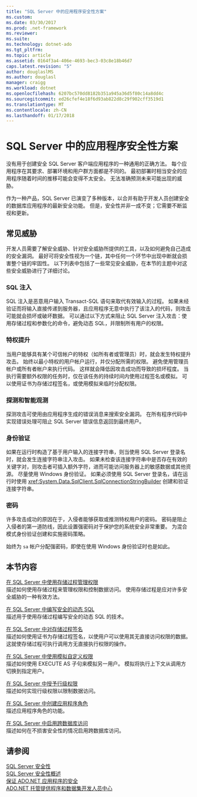 ```yaml
---
title: "SQL Server 中的应用程序安全性方案"
ms.custom: 
ms.date: 03/30/2017
ms.prod: .net-framework
ms.reviewer: 
ms.suite: 
ms.technology: dotnet-ado
ms.tgt_pltfrm: 
ms.topic: article
ms.assetid: 0164f3a4-406e-4693-bec3-03c8e18b46d7
caps.latest.revision: "5"
author: douglaslMS
ms.author: douglasl
manager: craigg
ms.workload: dotnet
ms.openlocfilehash: 6207bc570dd8182b351a945a36d5f80c14a8dd4c
ms.sourcegitcommit: ed26cfef4e18f6d93ab822d8c29f902cff3519d1
ms.translationtype: MT
ms.contentlocale: zh-CN
ms.lasthandoff: 01/17/2018
---
```

# <a name="application-security-scenarios-in-sql-server"></a>SQL Server 中的应用程序安全性方案
没有用于创建安全 SQL Server 客户端应用程序的一种通用的正确方法。 每个应用程序在其要求、部署环境和用户群方面都是不同的。 最初部署时相当安全的应用程序随着时间的推移可能会变得不太安全。 无法准确预测未来可能出现的威胁。  
  
 作为一种产品，SQL Server 已演变了多种版本，以合并有助于开发人员创建安全的数据库应用程序的最新安全功能。 但是，安全性并非一成不变；它需要不断监视和更新。  
  
## <a name="common-threats"></a>常见威胁  
 开发人员需要了解安全威胁、针对安全威胁所提供的工具，以及如何避免自己造成的安全漏洞。 最好可将安全性视为一个链，其中任何一个环节中出现中断就会损害整个链的牢固性。 以下列表中包括了一些常见安全威胁，在本节的主题中对这些安全威胁进行了详细讨论。  
  
### <a name="sql-injection"></a>SQL 注入  
 SQL 注入是恶意用户输入 Transact-SQL 语句来取代有效输入的过程。 如果未经验证而将输入直接传递到服务器，且应用程序无意中执行了该注入的代码，则攻击可能就会损坏或破坏数据。 可以通过以下方式来阻止 SQL Server 注入攻击：使用存储过程和参数化的命令，避免动态 SQL，并限制所有用户的权限。  
  
### <a name="elevation-of-privilege"></a>特权提升  
 当用户能够具有某个可信帐户的特权（如所有者或管理员）时，就会发生特权提升攻击。 始终以最小特权的用户帐户运行，并仅分配所需的权限。 避免使用管理员帐户或所有者帐户来执行代码。 这样就会降低因攻击成功而导致的损坏程度。 当执行需要额外权限的任务时，仅在该任务的持续时间内使用过程签名或模拟。 可以使用证书为存储过程签名，或使用模拟来临时分配权限。  
  
### <a name="probing-and-intelligent-observation"></a>探测和智能观测  
 探测攻击可使用由应用程序生成的错误消息来搜索安全漏洞。 在所有程序代码中实现错误处理可阻止 SQL Server 错误信息返回到最终用户。  
  
### <a name="authentication"></a>身份验证  
 如果在运行时构造了基于用户输入的连接字符串，则当使用 SQL Server 登录名时，就会发生连接字符串注入攻击。 如果未检查该连接字符串中是否存在有效的关键字对，则攻击者可插入额外字符，进而可能访问服务器上的敏感数据或其他资源。 尽量使用 Windows 身份验证。 如果必须使用 SQL Server 登录名，请在运行时使用 <xref:System.Data.SqlClient.SqlConnectionStringBuilder> 创建和验证连接字符串。  
  
### <a name="passwords"></a>密码  
 许多攻击成功的原因在于，入侵者能够获取或推测特权用户的密码。 密码是阻止入侵者的第一道防线，因此设置强密码对于保护您的系统安全非常重要。 为混合模式身份验证创建和实施密码策略。  
  
 始终为 `sa` 帐户分配强密码，即使在使用 Windows 身份验证时也是如此。  
  
## <a name="in-this-section"></a>本节内容  
 [在 SQL Server 中使用存储过程管理权限](../../../../../docs/framework/data/adonet/sql/managing-permissions-with-stored-procedures-in-sql-server.md)  
 描述如何使用存储过程来管理权限和控制数据访问。 使用存储过程是应对许多安全威胁的一种有效方法。  
  
 [在 SQL Server 中编写安全的动态 SQL](../../../../../docs/framework/data/adonet/sql/writing-secure-dynamic-sql-in-sql-server.md)  
 描述用于使用存储过程编写安全的动态 SQL 的技术。  
  
 [在 SQL Server 中对存储过程签名](../../../../../docs/framework/data/adonet/sql/signing-stored-procedures-in-sql-server.md)  
 描述如何使用证书为存储过程签名，以使用户可以使用其无直接访问权限的数据。 这就使存储过程可执行调用方无直接执行权限的操作。  
  
 [在 SQL Server 中使用模拟自定义权限](../../../../../docs/framework/data/adonet/sql/customizing-permissions-with-impersonation-in-sql-server.md)  
 描述如何使用 EXECUTE AS 子句来模拟另一用户。 模拟将执行上下文从调用方切换到指定用户。  
  
 [在 SQL Server 中授予行级权限](../../../../../docs/framework/data/adonet/sql/granting-row-level-permissions-in-sql-server.md)  
 描述如何实现行级权限以限制数据访问。  
  
 [在 SQL Server 中创建应用程序角色](../../../../../docs/framework/data/adonet/sql/creating-application-roles-in-sql-server.md)  
 描述应用程序角色的功能。  
  
 [在 SQL Server 中启用跨数据库访问](../../../../../docs/framework/data/adonet/sql/enabling-cross-database-access-in-sql-server.md)  
 描述如何在不损害安全性的情况启用跨数据库访问。  
  
## <a name="see-also"></a>请参阅  
 [SQL Server 安全性](../../../../../docs/framework/data/adonet/sql/sql-server-security.md)  
 [SQL Server 安全性概述](../../../../../docs/framework/data/adonet/sql/overview-of-sql-server-security.md)  
 [保证 ADO.NET 应用程序的安全](../../../../../docs/framework/data/adonet/securing-ado-net-applications.md)  
 [ADO.NET 托管提供程序和数据集开发人员中心](http://go.microsoft.com/fwlink/?LinkId=217917)
